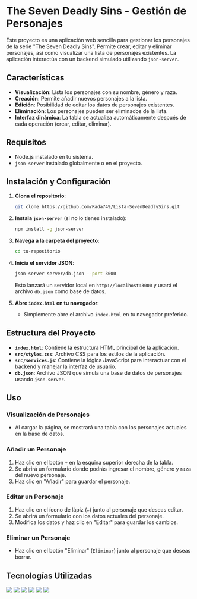# **The Seven Deadly Sins - Gestión de Personajes**

Este proyecto es una aplicación web sencilla para gestionar los personajes de la serie "The Seven Deadly Sins". Permite crear, editar y eliminar personajes, así como visualizar una lista de personajes existentes. La aplicación interactúa con un backend simulado utilizando `json-server`.

## **Características**

- **Visualización**: Lista los personajes con su nombre, género y raza.
- **Creación**: Permite añadir nuevos personajes a la lista.
- **Edición**: Posibilidad de editar los datos de personajes existentes.
- **Eliminación**: Los personajes pueden ser eliminados de la lista.
- **Interfaz dinámica**: La tabla se actualiza automáticamente después de cada operación (crear, editar, eliminar).

## **Requisitos**

- Node.js instalado en tu sistema.
- `json-server` instalado globalmente o en el proyecto.

## **Instalación y Configuración**

1. **Clona el repositorio**:

    ```bash
    git clone https://github.com/Rada749/Lista-SevenDeadlySins.git
    ```

2. **Instala `json-server`** (si no lo tienes instalado):

    ```bash
    npm install -g json-server
    ```

3. **Navega a la carpeta del proyecto**:

    ```bash
    cd tu-repositorio
    ```

4. **Inicia el servidor JSON**:

    ```bash
    json-server server/db.json --port 3000
    ```

    Esto lanzará un servidor local en `http://localhost:3000` y usará el archivo `db.json` como base de datos.

5. **Abre `index.html` en tu navegador**:
    - Simplemente abre el archivo `index.html` en tu navegador preferido.

## **Estructura del Proyecto**

- **`index.html`**: Contiene la estructura HTML principal de la aplicación.
- **`src/styles.css`**: Archivo CSS para los estilos de la aplicación.
- **`src/services.js`**: Contiene la lógica JavaScript para interactuar con el backend y manejar la interfaz de usuario.
- **`db.json`**: Archivo JSON que simula una base de datos de personajes usando `json-server`.

## **Uso**

### **Visualización de Personajes**

- Al cargar la página, se mostrará una tabla con los personajes actuales en la base de datos.

### **Añadir un Personaje**

1. Haz clic en el botón `+` en la esquina superior derecha de la tabla.
2. Se abrirá un formulario donde podrás ingresar el nombre, género y raza del nuevo personaje.
3. Haz clic en "Añadir" para guardar el personaje.

### **Editar un Personaje**

1. Haz clic en el ícono de lápiz (`✏️`) junto al personaje que deseas editar.
2. Se abrirá un formulario con los datos actuales del personaje.
3. Modifica los datos y haz clic en "Editar" para guardar los cambios.

### **Eliminar un Personaje**

- Haz clic en el botón "Eliminar" (`Eliminar`) junto al personaje que deseas borrar.

## **Tecnologías Utilizadas**

<img src="https://img.shields.io/badge/HTML5-E34F26?style=for-the-badge&logo=html5&logoColor=white"/> <img src="https://img.shields.io/badge/CSS3-1572B6?style=for-the-badge&logo=css3&logoColor=white"/> <img src="https://img.shields.io/badge/JavaScript-323330?style=for-the-badge&logo=javascript&logoColor=F7DF1E"/> <img src="https://img.shields.io/badge/json-5E5C5C?style=for-the-badge&logo=json&logoColor=white"> <img src="https://img.shields.io/badge/Node%20js-339933?style=for-the-badge&logo=nodedotjs&logoColor=white"> <img src="https://img.shields.io/badge/GIT-E44C30?style=for-the-badge&logo=git&logoColor=white">

  